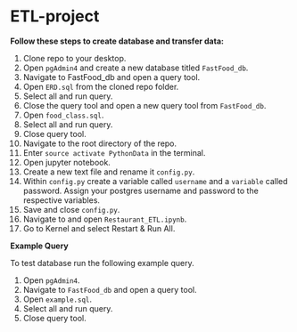 # ETL-project

**Follow these steps to create database and transfer data:**

1. Clone repo to your desktop.
1. Open `pgAdmin4` and create a new database titled `FastFood_db`.
1. Navigate to FastFood_db and open a query tool.
1. Open `ERD.sql` from the cloned repo folder.
1. Select all and run query.
1. Close the query tool and open a new query tool from `FastFood_db`.
1. Open `food_class.sql`.
1. Select all and run query.
1. Close query tool.
1. Navigate to the root directory of the repo.
1. Enter `source activate PythonData` in the terminal.
1. Open jupyter notebook.
1. Create a new text file and rename it `config.py`.
1. Within `config.py` create a variable called `username` and a `variable` called password. Assign your postgres username and password to the respective variables.
1. Save and close `config.py`.
1. Navigate to and open `Restaurant_ETL.ipynb`.
1. Go to Kernel and select Restart & Run All.

**Example Query**

To test database run the following example query.

1. Open `pgAdmin4`.
1. Navigate to `FastFood_db` and open a query tool.
1. Open `example.sql`.
1. Select all and run query.
1. Close query tool.

